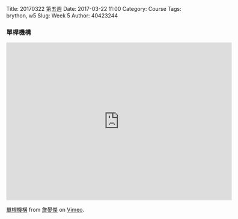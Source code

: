 Title: 20170322 第五週
Date: 2017-03-22 11:00
Category: Course
Tags: brython, w5
Slug: Week 5
Author: 40423244

<h3>單桿機構</h3>

<iframe src="https://player.vimeo.com/video/214836279" width="600" height="420" frameborder="0" webkitallowfullscreen mozallowfullscreen allowfullscreen></iframe>

<p><a href="https://vimeo.com/214836279">單桿機構</a> from <a href="https://vimeo.com/user61272200">詹晏傑</a> on <a href="https://vimeo.com">Vimeo</a>.</p>